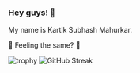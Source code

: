 
<!--
**Mkseey/Mkseey** is a ✨ _special_ ✨ repository because its `README.md` (this file) appears on your GitHub profile.

Here are some ideas to get you started:

- 🔭 I’m currently working on ...
- 🌱 I’m currently learning ...
- 👯 I’m looking to collaborate on ...
- 🤔 I’m looking for help with ...
- 💬 Ask me about ...
- 📫 How to reach me: ...
- 😄 Pronouns: ...
- ⚡ Fun fact: ...
-->

### Hey guys! 👋

<!--
**Kartik** is a ✨ _special_ ✨ repository because its `README.md` (this file) appears on your GitHub profile.

Here are some ideas to get you started:

- 🔭 I’m currently working on ...
- 🌱 I’m currently learning ...
- 👯 I’m looking to collaborate on ...
- 🤔 I’m looking for help with ...
- 💬 Ask me about ...
- 📫 How to reach me: ...
- 😄 Pronouns: ...
- ⚡ Fun fact: ...
-->

My name is Kartik Subhash Mahurkar.

<!-- ![](https://hit.yhype.me/github/profile?user_id=75329345) -->

🤔 Feeling the same? 🚀






<!-- [Ÿ HŸPE]: https://yhype.me -->
<!-- [GitHub ]: https://github.com/mkseey -->
![trophy](https://github-profile-trophy.vercel.app/?username=mkseey)
![GitHub Streak](https://github-readme-streak-stats.herokuapp.com/?user=mkseey)

